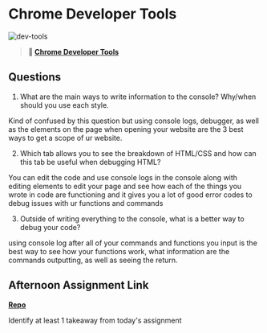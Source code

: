 # Chrome Developer Tools

![dev-tools](https://bcw.blob.core.windows.net/public/img/lesson-images/4571780153354770)

> **📖 [Chrome Developer Tools](https://codeworksacademy.com/fs-student-guide/resources/wk2/03-Chrome-Dev-Tools)**

## Questions

1. What are the main ways to write information to the console? Why/when should you use each style.

Kind of confused by this question but using console logs, debugger, as well as the elements on the page when opening your website are the 3 best ways to get a scope of ur website. 

2. Which tab allows you to see the breakdown of HTML/CSS and how can this tab be useful when debugging HTML?

You can edit the code and use console logs in the console along with editing elements to edit your page and see how each of the things you wrote in code are functioning and it gives you a lot of good error codes to debug issues with ur functions and commands

3. Outside of writing everything to the console, what is a better way to debug your code?

using console log after all of your commands and functions you input is the best way to see how your functions work, what information are the commands outputting, as well as seeing the return.

## Afternoon Assignment Link

**[Repo](https://github.com/JonathonMcNamara/icecream)**

Identify at least 1 takeaway from today's assignment
